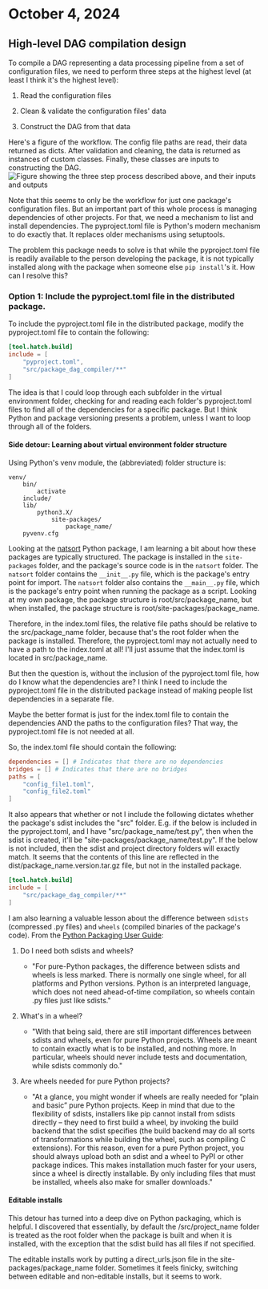 # October 4, 2024

## High-level DAG compilation design

To compile a DAG representing a data processing pipeline from a set of configuration files, we need to perform three steps at the highest level (at least I think it's the highest level):

1. Read the configuration files

2. Clean & validate the configuration files' data

3. Construct the DAG from that data

Here's a figure of the workflow. The config file paths are read, their data returned as dicts. After validation and cleaning, the data is returned as instances of custom classes. Finally, these classes are inputs to constructing the DAG.
![Figure showing the three step process described above, and their inputs and outputs](images/high_level_design.png)

Note that this seems to only be the workflow for just one package's configuration files. But an important part of this whole process is managing dependencies of other projects. For that, we need a mechanism to list and install dependencies. The pyproject.toml file is Python's modern mechanism to do exactly that. It replaces older mechanisms using setuptools.

The problem this package needs to solve is that while the pyproject.toml file is readily available to the person developing the package, it is not typically installed along with the package when someone else `pip install`'s it. How can I resolve this?

### Option 1: Include the pyproject.toml file in the distributed package.
To include the pyproject.toml file in the distributed package, modify the pyproject.toml file to contain the following:
```toml
[tool.hatch.build]
include = [
    "pyproject.toml",
    "src/package_dag_compiler/**"
]
```
The idea is that I could loop through each subfolder in the virtual environment folder, checking for and reading each folder's pyproject.toml files to find all of the dependencies for a specific package. But I think Python and package versioning presents a problem, unless I want to loop through all of the folders.

#### Side detour: Learning about virtual environment folder structure
Using Python's venv module, the (abbreviated) folder structure is: 
```text
venv/
    bin/
        activate
    include/
    lib/
        python3.X/
            site-packages/
                package_name/
    pyvenv.cfg
```

Looking at the [natsort](https://pypi.org/project/natsort/) Python package, I am learning a bit about how these packages are typically structured. The package is installed in the `site-packages` folder, and the package's source code is in the `natsort` folder. The `natsort` folder contains the `__init__.py` file, which is the package's entry point for import. The `natsort` folder also contains the `__main__.py` file, which is the package's entry point when running the package as a script. Looking at my own package, the package structure is root/src/package_name, but when installed, the package structure is root/site-packages/package_name.

Therefore, in the index.toml files, the relative file paths should be relative to the src/package_name folder, because that's the root folder when the package is installed. Therefore, the pyproject.toml may not actually need to have a path to the index.toml at all! I'll just assume that the index.toml is located in src/package_name.

But then the question is, without the inclusion of the pyproject.toml file, how do I know what the dependencies are? I think I need to include the pyproject.toml file in the distributed package instead of making people list dependencies in a separate file.

Maybe the better format is just for the index.toml file to contain the dependencies AND the paths to the configuration files? That way, the pyproject.toml file is not needed at all.

So, the index.toml file should contain the following:
```toml
dependencies = [] # Indicates that there are no dependencies
bridges = [] # Indicates that there are no bridges
paths = [
    "config_file1.toml",
    "config_file2.toml"
]
```

It also appears that whether or not I include the following dictates whether the package's sdist includes the "src" folder. E.g. if the below is included in the pyproject.toml, and I have "src/package_name/test.py", then when the sdist is created, it'll be "site-packages/package_name/test.py". If the below is not included, then the sdist and project directory folders will exactly match. It seems that the contents of this line are reflected in the dist/package_name.version.tar.gz file, but not in the installed package.
```toml
[tool.hatch.build]
include = [
    "src/package_dag_compiler/**"
]
```

I am also learning a valuable lesson about the difference between `sdists` (compressed .py files) and `wheels` (compiled binaries of the package's code). From the [Python Packaging User Guide](https://packaging.python.org/en/latest/discussions/package-formats/):

1. Do I need both sdists and wheels? 
    - "For pure-Python packages, the difference between sdists and wheels is less marked. There is normally one single wheel, for all platforms and Python versions. Python is an interpreted language, which does not need ahead-of-time compilation, so wheels contain .py files just like sdists."

2. What's in a wheel?
    - "With that being said, there are still important differences between sdists and wheels, even for pure Python projects. Wheels are meant to contain exactly what is to be installed, and nothing more. In particular, wheels should never include tests and documentation, while sdists commonly do."

3. Are wheels needed for pure Python projects?
    - "At a glance, you might wonder if wheels are really needed for “plain and basic” pure Python projects. Keep in mind that due to the flexibility of sdists, installers like pip cannot install from sdists directly – they need to first build a wheel, by invoking the build backend that the sdist specifies (the build backend may do all sorts of transformations while building the wheel, such as compiling C extensions). For this reason, even for a pure Python project, you should always upload both an sdist and a wheel to PyPI or other package indices. This makes installation much faster for your users, since a wheel is directly installable. By only including files that must be installed, wheels also make for smaller downloads."

#### Editable installs
This detour has turned into a deep dive on Python packaging, which is helpful. I discovered that essentially, by default the /src/project_name folder is treated as the root folder when the package is built and when it is installed, with the exception that the sdist build has all files if not specified.

The editable installs work by putting a direct_urls.json file in the site-packages/package_name folder. Sometimes it feels finicky, switching between editable and non-editable installs, but it seems to work.